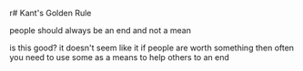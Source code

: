 r# Kant's Golden Rule

people should always be an end and not a mean

is this good? 
it doesn't seem like it 
if people are worth something then often you need to use some as a means to help others to an end